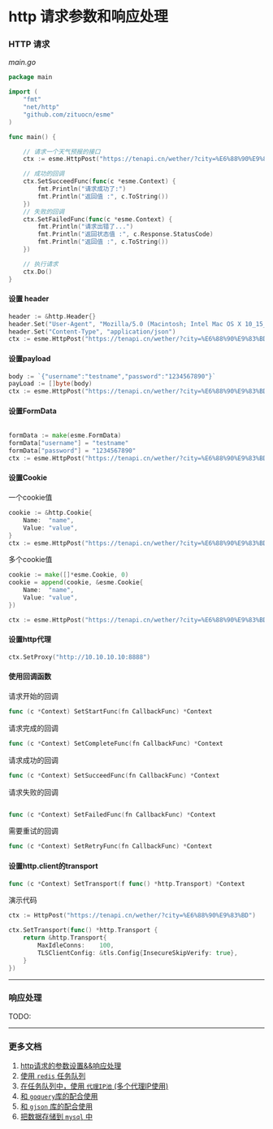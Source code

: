 # http 请求参数和响应处理


### HTTP 请求


*main.go*

```go
package main

import (
	"fmt"
	"net/http"
	"github.com/zituocn/esme"
)

func main() {

	// 请求一个天气预报的接口
	ctx := esme.HttpPost("https://tenapi.cn/wether/?city=%E6%88%90%E9%83%BD")

	// 成功的回调
	ctx.SetSucceedFunc(func(c *esme.Context) {
		fmt.Println("请求成功了:")
		fmt.Println("返回值 :", c.ToString())
	})
	// 失败的回调
	ctx.SetFailedFunc(func(c *esme.Context) {
		fmt.Println("请求出错了...")
		fmt.Println("返回状态值 :", c.Response.StatusCode)
		fmt.Println("返回值 :", c.ToString())
	})

	// 执行请求
	ctx.Do()
}

```

#### 设置 header

```go
header := &http.Header{}
header.Set("User-Agent", "Mozilla/5.0 (Macintosh; Intel Mac OS X 10_15_7) AppleWebKit/537.36 (KHTML, like Gecko) Chrome/100.0.4896.127 Safari/537.36")
header.Set("Content-Type", "application/json")
ctx := esme.HttpPost("https://tenapi.cn/wether/?city=%E6%88%90%E9%83%BD", header)
```

#### 设置payload

```go
body := `{"username":"testname","password":"1234567890"}`
payLoad := []byte(body)
ctx := esme.HttpPost("https://tenapi.cn/wether/?city=%E6%88%90%E9%83%BD", payLoad)
```

#### 设置FormData

```go

formData := make(esme.FormData)
formData["username"] = "testname"
formData["password"] = "1234567890"
ctx := esme.HttpPost("https://tenapi.cn/wether/?city=%E6%88%90%E9%83%BD", formData)
```


#### 设置Cookie


一个cookie值

```go
cookie := &http.Cookie{
	Name:  "name",
	Value: "value",
}
ctx := esme.HttpPost("https://tenapi.cn/wether/?city=%E6%88%90%E9%83%BD", cookie)
```

多个cookie值 

```go
cookie := make([]*esme.Cookie, 0)
cookie = append(cookie, &esme.Cookie{
	Name:  "name",
	Value: "value",
})

ctx := esme.HttpPost("https://tenapi.cn/wether/?city=%E6%88%90%E9%83%BD", cookie)

```

#### 设置http代理

```go
ctx.SetProxy("http://10.10.10.10:8888")
```

#### 使用回调函数

请求开始的回调

```go
func (c *Context) SetStartFunc(fn CallbackFunc) *Context 

```

请求完成的回调

```go
func (c *Context) SetCompleteFunc(fn CallbackFunc) *Context
```

请求成功的回调

```go
func (c *Context) SetSucceedFunc(fn CallbackFunc) *Context 
```

请求失败的回调

```go

func (c *Context) SetFailedFunc(fn CallbackFunc) *Context 
```

需要重试的回调

```go
func (c *Context) SetRetryFunc(fn CallbackFunc) *Context

```

#### 设置http.client的transport

```go
func (c *Context) SetTransport(f func() *http.Transport) *Context 

```

演示代码

```go
ctx := HttpPost("https://tenapi.cn/wether/?city=%E6%88%90%E9%83%BD")

ctx.SetTransport(func() *http.Transport {
	return &http.Transport{
		MaxIdleConns:    100,
		TLSClientConfig: &tls.Config{InsecureSkipVerify: true},
	}
})
```

---

### 响应处理

TODO:

---

### 更多文档


1. [http请求的参数设置&&响应处理](./docs/http.md)
2. [使用 `redis` 任务队列](./docs/job.md)
3. [在任务队列中，使用 `代理IP池` (多个代理IP使用)](./docs/proxy.md)
4. [和 `goquery`库的配合使用](./docs/html.md)
5. [和 `gjson` 库的配合使用](./doc/gjson.md)
6. [把数据存储到 `mysql` 中](./docs/db.md)